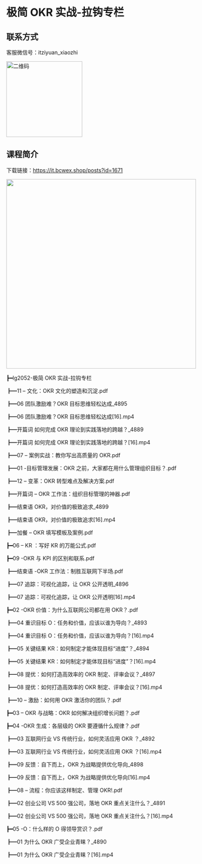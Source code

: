 # 极简 OKR 实战-拉钩专栏

## 联系方式

客服微信号：itziyuan_xiaozhi

<img src="https://ziyuanyun.oss-cn-guangzhou.aliyuncs.com/common/20240614073449/666b82192834a.jpg" width="200" height="200" alt="二维码">

## 课程简介

下载链接：https://it.bcwex.shop/posts?id=1671

<img src="https://ziyuanyun.oss-cn-guangzhou.aliyuncs.com/yun/20240515183504/66448fd879d60.jpg" width="500" alt="">

  ┣━lg2052-极简 OKR 实战-拉钩专栏

 ┣━11 &#8211; 文化：OKR 文化的塑造和沉淀.pdf

 ┣━06 团队激励难？OKR 目标思维轻松达成_4895

 ┣━06 团队激励难？OKR 目标思维轻松达成[16].mp4

 ┣━开篇词 如何完成 OKR 理论到实践落地的跨越？_4889

 ┣━开篇词 如何完成 OKR 理论到实践落地的跨越？[16].mp4

 ┣━07 &#8211; 案例实战：教你写出高质量的 OKR.pdf

 ┣━01 -目标管理发展：OKR 之前，大家都在用什么管理组织目标？.pdf

 ┣━12 &#8211; 变革：OKR 转型难点及解决方案.pdf

 ┣━开篇词 &#8211; OKR 工作法：组织目标管理的神器.pdf

 ┣━结束语 OKR，对价值的极致追求_4899

 ┣━结束语 OKR，对价值的极致追求[16].mp4

 ┣━加餐 &#8211; OKR 填写模板及案例.pdf

 ┣━06 &#8211; KR ：写好 KR 的万能公式.pdf

 ┣━09 -OKR 与 KPI 的区别和联系.pdf

 ┣━结束语 -OKR 工作法：制胜互联网下半场.pdf

 ┣━07 追踪：可视化追踪，让 OKR 公开透明_4896

 ┣━07 追踪：可视化追踪，让 OKR 公开透明[16].mp4

 ┣━02 -OKR 价值：为什么互联网公司都在用 OKR？.pdf

 ┣━04 重识目标 O：任务和价值，应该以谁为导向？_4893

 ┣━04 重识目标 O：任务和价值，应该以谁为导向？[16].mp4

 ┣━05 关键结果 KR：如何制定才能体现目标“进度”？_4894

 ┣━05 关键结果 KR：如何制定才能体现目标“进度”？[16].mp4

 ┣━08 提优：如何打造高效率的 OKR 制定、评审会议？_4897

 ┣━08 提优：如何打造高效率的 OKR 制定、评审会议？[16].mp4

 ┣━10 &#8211; 激励：如何用 OKR 激活你的团队？.pdf

 ┣━03 &#8211; OKR 与战略：OKR 如何解决组织增长问题？.pdf

 ┣━04 -OKR 生成：各层级的 OKR 要遵循什么规律？.pdf

 ┣━03 互联网行业 VS 传统行业，如何灵活应用 OKR ？_4892

 ┣━03 互联网行业 VS 传统行业，如何灵活应用 OKR ？[16].mp4

 ┣━09 反馈：自下而上，OKR 为战略提供优化导向_4898

 ┣━09 反馈：自下而上，OKR 为战略提供优化导向[16].mp4

 ┣━08 &#8211; 流程：你应该这样制定、管理 OKR!.pdf

 ┣━02 创业公司 VS 500 强公司，落地 OKR 重点关注什么？_4891

 ┣━02 创业公司 VS 500 强公司，落地 OKR 重点关注什么？[16].mp4

 ┣━05 -O：什么样的 O 得领导赏识？.pdf

 ┣━01 为什么 OKR 广受企业青睐？_4890

 ┣━01 为什么 OKR 广受企业青睐？[16].mp4

  